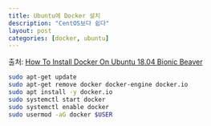 ```yaml
---
title: Ubuntu에 Docker 설치
description: "CentOS보다 쉽다"
layout: post
categories: [docker, ubuntu]
---
```


출처: [How To Install Docker On Ubuntu 18.04 Bionic Beaver](https://phoenixnap.com/kb/how-to-install-docker-on-ubuntu-18-04)

```bash
sudo apt-get update
sudo apt-get remove docker docker-engine docker.io
sudo apt install -y docker.io
sudo systemctl start docker
sudo systemctl enable docker
sudo usermod -aG docker $USER
```


